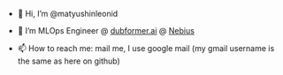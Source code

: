 - 👋 Hi, I’m @matyushinleonid
- 👀 I’m MLOps Engineer @ [dubformer.ai](https://dubformer.ai/) @ [Nebius](https://nebius.com)

- 📫 How to reach me: mail me, I use google mail (my gmail username is the same as here on github)

<!---
matyushinleonid/matyushinleonid is a ✨ special ✨ repository because its `README.md` (this file) appears on your GitHub profile.
You can click the Preview link to take a look at your changes.
--->
